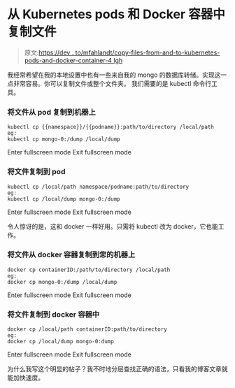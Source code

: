 # 从 Kubernetes pods 和 Docker 容器中复制文件

> 原文:[https://dev . to/mfahlandt/copy-files-from-and-to-kubernetes-pods-and-docker-container-4 lgh](https://dev.to/mfahlandt/copy-files-from-and-to-kubernetes-pods-and-docker-container-4lgh)

我经常希望在我的本地设置中也有一些来自我的 mongo 的数据库转储。实现这一点非常容易。你可以复制文件或整个文件夹。
我们需要的是 kubectl 命令行工具。

### 将文件从 pod 复制到机器上

```
kubectl cp {{namespace}}/{{podname}}:path/to/directory /local/path
eg:
kubectl cp mongo-0:/dump /local/dump 
```

Enter fullscreen mode Exit fullscreen mode

### 将文件复制到 pod

```
kubectl cp /local/path namespace/podname:path/to/directory 
eg:
kubectl cp /local/dump mongo-0:/dump 
```

Enter fullscreen mode Exit fullscreen mode

令人惊讶的是，这和 docker 一样好用。只需将 kubectl 改为 docker，它也能工作。

### 将文件从 docker 容器复制到您的机器上

```
docker cp containerID:/path/to/directory /local/path
eg:
docker cp mongo-0:/dump /local/dump 
```

Enter fullscreen mode Exit fullscreen mode

### 将文件复制到 docker 容器中

```
docker cp /local/path containerID:path/to/directory
eg:
docker cp /local/dump mongo-0:dump 
```

Enter fullscreen mode Exit fullscreen mode

为什么我写这个明显的帖子？我不时地分层查找正确的语法，只看我的博客文章就能加快速度。